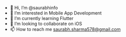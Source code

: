 - 👋 Hi, I’m @saurabhinfo
- 👀 I’m interested in Mobile App Development
- 🌱 I’m currently learning Flutter
- 💞️ I’m looking to collaborate on iOS
- 📫 How to reach me saurabh.sharma578@gmail.com

<!---
saurabhinfo/saurabhinfo is a ✨ special ✨ repository because its `README.md` (this file) appears on your GitHub profile.
You can click the Preview link to take a look at your changes.
--->
